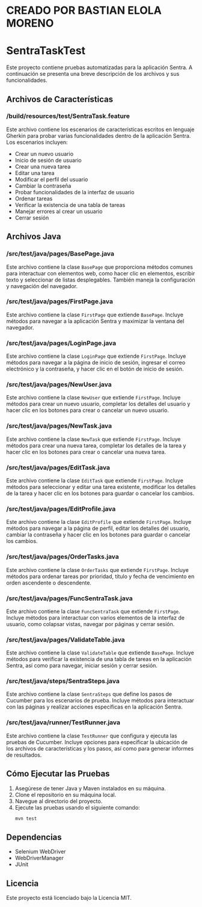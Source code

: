 # CREADO POR BASTIAN ELOLA MORENO
# SentraTaskTest

Este proyecto contiene pruebas automatizadas para la aplicación Sentra. A continuación se presenta una breve descripción de los archivos y sus funcionalidades.

## Archivos de Características

### /build/resources/test/SentraTask.feature
Este archivo contiene los escenarios de características escritos en lenguaje Gherkin para probar varias funcionalidades dentro de la aplicación Sentra. Los escenarios incluyen:
- Crear un nuevo usuario
- Inicio de sesión de usuario
- Crear una nueva tarea
- Editar una tarea
- Modificar el perfil del usuario
- Cambiar la contraseña
- Probar funcionalidades de la interfaz de usuario
- Ordenar tareas
- Verificar la existencia de una tabla de tareas
- Manejar errores al crear un usuario
- Cerrar sesión

## Archivos Java

### /src/test/java/pages/BasePage.java
Este archivo contiene la clase `BasePage` que proporciona métodos comunes para interactuar con elementos web, como hacer clic en elementos, escribir texto y seleccionar de listas desplegables. También maneja la configuración y navegación del navegador.

### /src/test/java/pages/FirstPage.java
Este archivo contiene la clase `FirstPage` que extiende `BasePage`. Incluye métodos para navegar a la aplicación Sentra y maximizar la ventana del navegador.

### /src/test/java/pages/LoginPage.java
Este archivo contiene la clase `LoginPage` que extiende `FirstPage`. Incluye métodos para navegar a la página de inicio de sesión, ingresar el correo electrónico y la contraseña, y hacer clic en el botón de inicio de sesión.

### /src/test/java/pages/NewUser.java
Este archivo contiene la clase `NewUser` que extiende `FirstPage`. Incluye métodos para crear un nuevo usuario, completar los detalles del usuario y hacer clic en los botones para crear o cancelar un nuevo usuario.

### /src/test/java/pages/NewTask.java
Este archivo contiene la clase `NewTask` que extiende `FirstPage`. Incluye métodos para crear una nueva tarea, completar los detalles de la tarea y hacer clic en los botones para crear o cancelar una nueva tarea.

### /src/test/java/pages/EditTask.java
Este archivo contiene la clase `EditTask` que extiende `FirstPage`. Incluye métodos para seleccionar y editar una tarea existente, modificar los detalles de la tarea y hacer clic en los botones para guardar o cancelar los cambios.

### /src/test/java/pages/EditProfile.java
Este archivo contiene la clase `EditProfile` que extiende `FirstPage`. Incluye métodos para navegar a la página de perfil, editar los detalles del usuario, cambiar la contraseña y hacer clic en los botones para guardar o cancelar los cambios.

### /src/test/java/pages/OrderTasks.java
Este archivo contiene la clase `OrderTasks` que extiende `FirstPage`. Incluye métodos para ordenar tareas por prioridad, título y fecha de vencimiento en orden ascendente o descendente.

### /src/test/java/pages/FuncSentraTask.java
Este archivo contiene la clase `FuncSentraTask` que extiende `FirstPage`. Incluye métodos para interactuar con varios elementos de la interfaz de usuario, como colapsar vistas, navegar por páginas y cerrar sesión.

### /src/test/java/pages/ValidateTable.java
Este archivo contiene la clase `ValidateTable` que extiende `BasePage`. Incluye métodos para verificar la existencia de una tabla de tareas en la aplicación Sentra, así como para navegar, iniciar sesión y cerrar sesión.

### /src/test/java/steps/SentraSteps.java
Este archivo contiene la clase `SentraSteps` que define los pasos de Cucumber para los escenarios de prueba. Incluye métodos para interactuar con las páginas y realizar acciones específicas en la aplicación Sentra.

### /src/test/java/runner/TestRunner.java
Este archivo contiene la clase `TestRunner` que configura y ejecuta las pruebas de Cucumber. Incluye opciones para especificar la ubicación de los archivos de características y los pasos, así como para generar informes de resultados.

## Cómo Ejecutar las Pruebas

1. Asegúrese de tener Java y Maven instalados en su máquina.
2. Clone el repositorio en su máquina local.
3. Navegue al directorio del proyecto.
4. Ejecute las pruebas usando el siguiente comando:
   ```sh
   mvn test
   ```

## Dependencias

- Selenium WebDriver
- WebDriverManager
- JUnit

## Licencia

Este proyecto está licenciado bajo la Licencia MIT.
